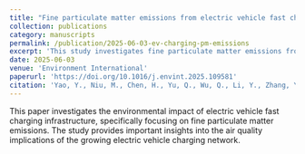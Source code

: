 ```yaml
---
title: "Fine particulate matter emissions from electric vehicle fast charging stations"
collection: publications
category: manuscripts
permalink: /publication/2025-06-03-ev-charging-pm-emissions
excerpt: 'This study investigates fine particulate matter emissions from electric vehicle fast charging stations.'
date: 2025-06-03
venue: 'Environment International'
paperurl: 'https://doi.org/10.1016/j.envint.2025.109581'
citation: 'Yao, Y., Niu, M., Chen, H., Yu, Q., Wu, Q., Li, Y., Zhang, Y., Ozcan, A., Jerrett, M., & Zhu, Y. (2025). Fine particulate matter emissions from electric vehicle fast charging stations. <i>Environment International</i>, 201, 109581.'
---
```


This paper investigates the environmental impact of electric vehicle fast charging infrastructure, specifically focusing on fine particulate matter emissions. The study provides important insights into the air quality implications of the growing electric vehicle charging network.

<!-- Commented out original template content:
---
title: "Paper Title Number 1"
collection: publications
category: manuscripts
permalink: /publication/2009-10-01-paper-title-number-1
excerpt: 'This paper is about the number 1. The number 2 is left for future work.'
date: 2009-10-01
venue: 'Journal 1'
slidesurl: 'http://academicpages.github.io/files/slides1.pdf'
paperurl: 'http://academicpages.github.io/files/paper1.pdf'
bibtexurl: 'http://academicpages.github.io/files/bibtex1.bib'
citation: 'Your Name, You. (2009). &quot;Paper Title Number 1.&quot; <i>Journal 1</i>. 1(1).'
---
The contents above will be part of a list of publications, if the user clicks the link for the publication than the contents of section will be rendered as a full page, allowing you to provide more information about the paper for the reader. When publications are displayed as a single page, the contents of the above "citation" field will automatically be included below this section in a smaller font.
-->
